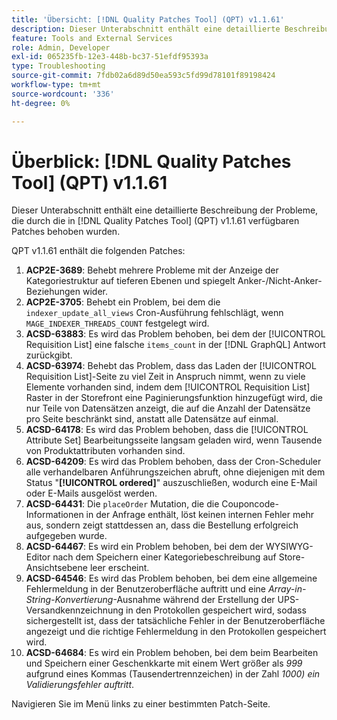 ```yaml
---
title: 'Übersicht: [!DNL Quality Patches Tool] (QPT) v1.1.61'
description: Dieser Unterabschnitt enthält eine detaillierte Beschreibung der Probleme, die durch die in Version 1.1.61  [!DNL Quality Patches Tool]  Patches behoben wurden.
feature: Tools and External Services
role: Admin, Developer
exl-id: 065235fb-12e3-448b-bc37-51efdf95393a
type: Troubleshooting
source-git-commit: 7fdb02a6d89d50ea593c5fd99d78101f89198424
workflow-type: tm+mt
source-wordcount: '336'
ht-degree: 0%

---
```


# Überblick: [!DNL Quality Patches Tool] (QPT) v1.1.61

Dieser Unterabschnitt enthält eine detaillierte Beschreibung der Probleme, die durch die in [!DNL Quality Patches Tool] (QPT) v1.1.61 verfügbaren Patches behoben wurden.

QPT v1.1.61 enthält die folgenden Patches:

1. **ACP2E-3689**: Behebt mehrere Probleme mit der Anzeige der Kategoriestruktur auf tieferen Ebenen und spiegelt Anker-/Nicht-Anker-Beziehungen wider.
1. **ACP2E-3705**: Behebt ein Problem, bei dem die `indexer_update_all_views` Cron-Ausführung fehlschlägt, wenn `MAGE_INDEXER_THREADS_COUNT` festgelegt wird.
1. **ACSD-63883**: Es wird das Problem behoben, bei dem der [!UICONTROL Requisition List] eine falsche `items_count` in der [!DNL GraphQL] Antwort zurückgibt.
1. **ACSD-63974**: Behebt das Problem, dass das Laden der [!UICONTROL Requisition List]-Seite zu viel Zeit in Anspruch nimmt, wenn zu viele Elemente vorhanden sind, indem dem [!UICONTROL Requisition List] Raster in der Storefront eine Paginierungsfunktion hinzugefügt wird, die nur Teile von Datensätzen anzeigt, die auf die Anzahl der Datensätze pro Seite beschränkt sind, anstatt alle Datensätze auf einmal.
1. **ACSD-64178**: Es wird das Problem behoben, dass die [!UICONTROL Attribute Set] Bearbeitungsseite langsam geladen wird, wenn Tausende von Produktattributen vorhanden sind.
1. **ACSD-64209**: Es wird das Problem behoben, dass der Cron-Scheduler alle verhandelbaren Anführungszeichen abruft, ohne diejenigen mit dem Status &quot;**[!UICONTROL ordered]**&quot; auszuschließen, wodurch eine E-Mail oder E-Mails ausgelöst werden.
1. **ACSD-64431**: Die `placeOrder` Mutation, die die Couponcode-Informationen in der Anfrage enthält, löst keinen internen Fehler mehr aus, sondern zeigt stattdessen an, dass die Bestellung erfolgreich aufgegeben wurde.
1. **ACSD-64467**: Es wird ein Problem behoben, bei dem der WYSIWYG-Editor nach dem Speichern einer Kategoriebeschreibung auf Store-Ansichtsebene leer erscheint.
1. **ACSD-64546**: Es wird das Problem behoben, bei dem eine allgemeine Fehlermeldung in der Benutzeroberfläche auftritt und eine *Array-in-String-Konvertierung*-Ausnahme während der Erstellung der UPS-Versandkennzeichnung in den Protokollen gespeichert wird, sodass sichergestellt ist, dass der tatsächliche Fehler in der Benutzeroberfläche angezeigt und die richtige Fehlermeldung in den Protokollen gespeichert wird.
1. **ACSD-64684**: Es wird ein Problem behoben, bei dem beim Bearbeiten und Speichern einer Geschenkkarte mit einem Wert größer als *999* aufgrund eines Kommas (Tausendertrennzeichen) in der Zahl *1000) ein Validierungsfehler auftritt*.

Navigieren Sie im Menü links zu einer bestimmten Patch-Seite.
